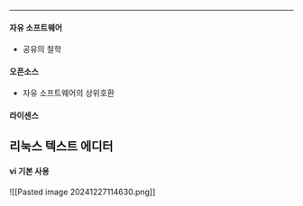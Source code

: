 
---
#### 자유 소프트웨어
- 공유의 철학
#### 오픈소스
- 자유 소프트웨어의 상위호환
#### 라이센스

## 리눅스 텍스트 에디터
#### vi 기본 사용
![[Pasted image 20241227114630.png]]